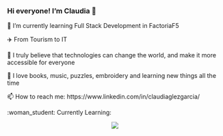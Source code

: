 ### Hi everyone! I’m Claudia 👋


 <p>🌱 I’m currently learning Full Stack Development in FactoriaF5</p>
 <p>✈️ From Tourism to IT</p>
 <p>🚀 I truly believe that technologies can change the world, and make it more accessible for everyone</p>
 <p>🧡 I love books, music, puzzles, embroidery and learning new things all the time</p>
 <p>📫 How to reach me: https://www.linkedin.com/in/claudiaglezgarcia/</p>
 <p>:woman_student: Currently Learning:</p>
  <p align="center">
  <a href="https://skillicons.dev">
    <img src="https://skillicons.dev/icons?i=html,css,js,figma,git,github,materialui,tailwind,bootstrap,react,nodejs,jest,php,mysql,laravel,postman,&perline=8" />
  </a>
</p>

    
 


